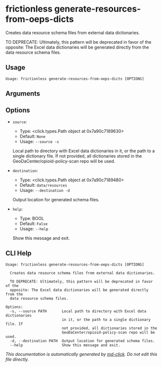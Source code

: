 
# frictionless generate-resources-from-oeps-dicts

Creates data resource schema files from external data dictionaries.

TO DEPRECATE: Ultimately, this pattern will be deprecated in favor of the opposite: The Excel data dictionaries
will be generated directly from the data resource schema files.

## Usage

```
Usage: frictionless generate-resources-from-oeps-dicts [OPTIONS]
```

## Arguments


## Options

* `source`:
    * Type: <click.types.Path object at 0x7a90c7189630>
    * Default: `None`
    * Usage: `--source
-s`

    Local path to directory with Excel data dictionaries in it, or the path to a single dictionary file. If not provided, all dictionaries stored in the GeoDaCenter/opioid-policy-scan repo will be used.



* `destination`:
    * Type: <click.types.Path object at 0x7a90c7189480>
    * Default: `data/resources`
    * Usage: `--destination
-d`

    Output location for generated schema files.



* `help`:
    * Type: BOOL
    * Default: `False`
    * Usage: `--help`

    Show this message and exit.



## CLI Help

```
Usage: frictionless generate-resources-from-oeps-dicts [OPTIONS]

  Creates data resource schema files from external data dictionaries.

  TO DEPRECATE: Ultimately, this pattern will be deprecated in favor of the
  opposite: The Excel data dictionaries will be generated directly from the
  data resource schema files.

Options:
  -s, --source PATH       Local path to directory with Excel data dictionaries
                          in it, or the path to a single dictionary file. If
                          not provided, all dictionaries stored in the
                          GeoDaCenter/opioid-policy-scan repo will be used.
  -d, --destination PATH  Output location for generated schema files.
  --help                  Show this message and exit.
```


_This documentation is automatically generated by [md-click](https://github.com/RiveryIo/md-click). Do not edit this file directly._
